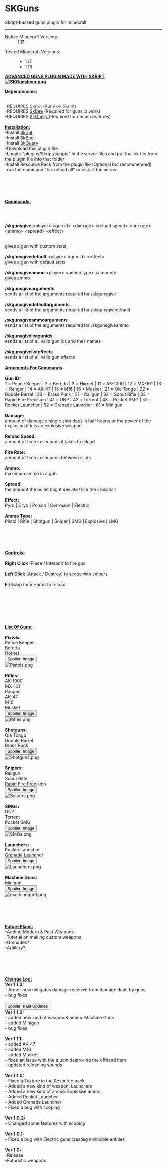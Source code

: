 # SKGuns

Skript-bassed guns plugin for minecraft

<hr/>

<dl class="customResourceFieldnative_mc_version">
<dt>Native Minecraft Version:</dt>
<dd>1.17</dd>
</dl>

<dl class="customResourceFieldmc_versions">
<dt>Tested Minecraft Versions:</dt>
<dd>
    <ul class="plainList"><li>1.17</li><li>1.18</li></ul>
</dd>
</dl>

<strong>
<span style="text-decoration: underline">
ADVANCED GUNS PLUGIN MADE WITH SKRIPT
</br>
<img src="https://github.com/JasminDreasond/SKGuns/blob/main/img/SKGunsIcon.png?raw=true" alt="SKGunsIcon.png" class="bbCodeImage LbImage" style="">

Dependencies:
</span></strong>

</br>
-REQUIRES <a href="https://github.com/SkriptLang/Skript/releases" target="_blank" class="externalLink" rel="nofollow">Skript </a>(Runs on Skript)
</br>
-REQUIRES <a href="https://www.spigotmc.org/resources/skbee-skript-addon.75839/" class="internalLink">SkBee</a> (Required for guns to work)
</br>
-REQUIRES <a href="https://www.spigotmc.org/resources/skquery-1-13-1-19.36631/" class="internalLink">SkQuery </a>(Required for certain features)

</br>
</br>
<strong><span style="text-decoration: underline">Installation:</span></strong>

</br>
-Install <a href="https://github.com/SkriptLang/Skript/releases" target="_blank" class="externalLink" rel="nofollow">Skript</a>
</br>
-Install <a href="https://www.spigotmc.org/resources/skbee-skript-addon.75839/" class="internalLink">SkBee</a>
</br>
-Install <a href="https://www.spigotmc.org/resources/skquery-1-13-1-19.36631/" class="internalLink">SkQuery</a>
</br>
-Download this plugin file
</br>
-Locate "plugins/Skript/scripts" in the server files and put the .sk file from the plugin file into that folder
</br>
-Install Resource Pack from the plugin file (Optional but recommended)
</br>
-run the command "/sk reload all" or restart the server

</br>

</br>
</br>
</br>
</br>
</br>

<strong>
<span style="text-decoration: underline">Commands:</span>

</br></br>

/skgunsgive</strong> &lt;player&gt; &lt;gun id&gt; &lt;damage&gt; &lt;reload speed&gt; &lt;fire rate&gt; &lt;ammo&gt; &lt;spread&gt; &lt;effect&gt;

</br>
gives a gun with custom stats
</br>
</br>
<strong>/skgunsgivedefault</strong> &lt;player&gt; &lt;gun id&gt; &lt;effect&gt;
</br>
gives a gun with default stats
</br>
</br>
<strong>/skgunsgiveammo</strong> &lt;player&gt; &lt;ammo type&gt; &lt;amount&gt;
</br>
gives ammo
</br>

</br>
<strong>/skgunsgivearguments</strong>
</br>
sends a list of the arguments required for /skgunsgive
</br>

</br>
<strong>/skgunsgivedefaultarguments</strong>
</br>
sends a list of the arguments required for /skgunsgivedefault
</br>

</br>
<strong>/skgunsgiveammoarguments</strong>
</br>
sends a list of the arguments required for /skgunsgiveammo
</br>

</br>
<strong>/skgunsgivelistgunids</strong>
</br>
sends a list of all valid gun ids and their names
</br>

</br>
<strong>/skgunsgivelisteffects</strong>
</br>
sends a list of all valid gun effects
</br>

</br>
<strong><span style="text-decoration: underline">Arguments For Commands
</br>
</span>
</br>
Gun ID:</strong>
</br>
1 = Peace Keeper | 2 = Beretta | 3 = Hornet | 11 = AK-1000 | 12 = MX-101 | 13 = Ranger | 14 = AK-47 | 15 = M16 | 16 = Musket | 21 = Ole Tongo | 22 = Double Barrel | 23 = Brass Punk | 31 = Railgun | 32 = Scout Rifle | 33 = Rapid Fire Precision | 41 = UNP | 42 = Torrent | 43 = Pocket SMG | 51 = Rocket Launcher | 52 = Grenade Launcher | 61 = Minigun
</br>

</br>
<strong>Damage:</strong>
</br>
amount of damage a single shot does in half hearts or the power of the explosion if it is an explosive weapon
</br>

</br>
<strong>Reload Speed:</strong>
</br>
amount of time in seconds it takes to reload
</br>

</br>
<strong>Fire Rate:</strong>
</br>
amount of time in seconds between shots
</br>

</br>
<strong>Ammo:</strong>
</br>
maximum ammo in a gun
</br>

</br>
<strong>Spread:</strong>
</br>
the amount the bullet might deviate from the crosshair
</br>

</br>
<strong>Effect:</strong>
</br>
Pyro | Cryo | Poison | Corrosion | Electric
</br>

</br>
<strong>Ammo Type:</strong>
</br>
Pistol | Rifle | Shotgun | Sniper | SMG | Explosive | LMG
</br>

</br>

</br>

</br>

</br>

</br>
<strong><span style="text-decoration: underline">Controls:</span></strong>
</br>

</br>
<strong>Right Click</strong> (Place / Interact) to fire gun
</br>

</br>
<strong>Left Click</strong> (Attack / Destroy) to scope with snipers
</br>

</br>
<strong>F</strong> (Swap Item Hand) to reload
</br>
<div style="padding-left: 30px">
</br>&ZeroWidthSpace;</div>
</br>

</br>

</br>

</br>

</br>
<strong><span style="text-decoration: underline">List Of Guns:</span></strong>
</br>

</br>
<strong>Pistols:</strong>
</br>
Peace Keeper
</br>
Beretta
</br>
Hornet
</br>
<div class="ToggleTriggerAnchor bbCodeSpoilerContainer">
<button type="button" class="button bbCodeSpoilerButton ToggleTrigger Tooltip JsOnly" data-target="> .SpoilerTarget"><span>Spoiler: <span class="SpoilerTitle">Image</span></span></button>
<div class="SpoilerTarget bbCodeSpoilerText">
<img src="https://www.spigotmc.org/attachments/pistols-png.721113/" alt="Pistols.png" class="bbCodeImage LbImage" style="">
</div>
</div>
</br>
<strong>Rifles:</strong>
</br>
AK-1000
</br>
MX-101
</br>
Ranger
</br>
AK-47
</br>
M16
</br>
Musket
</br>
<div class="ToggleTriggerAnchor bbCodeSpoilerContainer">
<button type="button" class="button bbCodeSpoilerButton ToggleTrigger Tooltip JsOnly" data-target="> .SpoilerTarget"><span>Spoiler: <span class="SpoilerTitle">Image</span></span></button>
<div class="SpoilerTarget bbCodeSpoilerText">
<img src="https://www.spigotmc.org/attachments/rifles-png.732737/" alt="Rifles.png" class="bbCodeImage LbImage" style="">
</div>
</div><strong>
</br>
Shotguns:</strong>
</br>
Ole Tongo
</br>
Double Barrel
</br>
Brass Punk
</br>
<div class="ToggleTriggerAnchor bbCodeSpoilerContainer">
<button type="button" class="button bbCodeSpoilerButton ToggleTrigger Tooltip JsOnly" data-target="> .SpoilerTarget"><span>Spoiler: <span class="SpoilerTitle">Image</span></span></button>
<div class="SpoilerTarget bbCodeSpoilerText">
<img src="https://www.spigotmc.org/attachments/shotguns-png.721108/" alt="Shotguns.png" class="bbCodeImage LbImage" style="">
</div>
</div>
</br>
<strong>Snipers:</strong>
</br>
Railgun
</br>
Scout Rifle
</br>
Rapid Fire Precision
</br>
<div class="ToggleTriggerAnchor bbCodeSpoilerContainer">
<button type="button" class="button bbCodeSpoilerButton ToggleTrigger Tooltip JsOnly" data-target="> .SpoilerTarget"><span>Spoiler: <span class="SpoilerTitle">Image</span></span></button>
<div class="SpoilerTarget bbCodeSpoilerText">
<img src="https://www.spigotmc.org/attachments/snipers-png.721106/" alt="Snipers.png" class="bbCodeImage LbImage" style="">
</div>
</div>
</br>
<strong>SMGs:</strong>
</br>
UNP
</br>
Torrent
</br>
Pocket SMG
</br>
<div class="ToggleTriggerAnchor bbCodeSpoilerContainer">
<button type="button" class="button bbCodeSpoilerButton ToggleTrigger Tooltip JsOnly" data-target="> .SpoilerTarget"><span>Spoiler: <span class="SpoilerTitle">Image</span></span></button>
<div class="SpoilerTarget bbCodeSpoilerText">
<img src="https://www.spigotmc.org/attachments/smgs-png.721107/" alt="SMGs.png" class="bbCodeImage LbImage" style="">
</div>
</div>
</br>
<strong>Launchers:</strong>
</br>
Rocket Launcher
</br>
Grenade Launcher
</br>
<div class="ToggleTriggerAnchor bbCodeSpoilerContainer">
<button type="button" class="button bbCodeSpoilerButton ToggleTrigger Tooltip JsOnly" data-target="> .SpoilerTarget"><span>Spoiler: <span class="SpoilerTitle">Image</span></span></button>
<div class="SpoilerTarget bbCodeSpoilerText">
<img src="https://www.spigotmc.org/attachments/launchers-png.729182/" alt="Launchers.png" class="bbCodeImage LbImage" style="">
</div>
</div>
</br>
<strong>Machine Guns:</strong>
</br>
Minigun
</br>
<div class="ToggleTriggerAnchor bbCodeSpoilerContainer">
<button type="button" class="button bbCodeSpoilerButton ToggleTrigger Tooltip JsOnly" data-target="> .SpoilerTarget"><span>Spoiler: <span class="SpoilerTitle">Image</span></span></button>
<div class="SpoilerTarget bbCodeSpoilerText">
<img src="https://www.spigotmc.org/attachments/machinegun1-png.744970/" alt="machinegun1.png" class="bbCodeImage LbImage" style="">
</div>
</div>
</br>

</br>

</br>

</br>

</br>
<span style="text-decoration: underline"><strong>Future Plans:</strong></span>
</br>
-Adding Modern &amp; Past Weapons
</br>
-Tutorial on making custom weapons
</br>
-Grenades?
</br>
-Artillery?
</br>

</br>

</br>

</br>

</br>

</br>
<span style="text-decoration: underline"><strong>Change Log:</strong></span>
</br>
<strong>Ver 1.1.3:</strong>
</br>
- Armor now mitigates damage received from damage dealt by guns
</br>
- bug fixes
</br>

</br>
<div class="ToggleTriggerAnchor bbCodeSpoilerContainer">
<button type="button" class="button bbCodeSpoilerButton ToggleTrigger Tooltip JsOnly" data-target="> .SpoilerTarget"><span>Spoiler: <span class="SpoilerTitle">Past Updates</span></span></button>
<div class="SpoilerTarget bbCodeSpoilerText"><strong>Ver 1.1.2:</strong>
</br>
- added new kind of weapon &amp; ammo: Machine Guns
</br>
- added Minigun
</br>
- bug fixes
</br>

</br>
<strong>Ver 1.1.1:</strong>
</br>
- added AK-47
</br>
- added M16
</br>
- added Musket
</br>
- fixed an issue with the plugin destroying the offhand item
</br>
- updated reloading sounds
</br>

</br>
<strong>Ver 1.1.0:</strong>
</br>
- Fixed a Texture in the Resource pack
</br>
- Added a new kind of weapon: Launchers
</br>
- Added a new kind of ammo: Explosive ammo
</br>
- Added Rocket Launcher
</br>
- Added Grenade Launcher
</br>
- Fixed a bug with scoping
</br>

</br>
<strong>Ver 1.0.2:</strong>
</br>
- Changed some features with scoping
</br>

</br>
<strong>Ver 1.0.1:</strong>
</br>
- Fixed a bug with Electric guns creating invincible entities
</br>

</br>
<strong>Ver 1.0:</strong>
</br>
-Release
</br>
-Futuristic weapons</div>
</div>